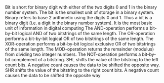 Bit is short for binary digit with either of the two digits 0 and 1 in the
binary number system. The bit is the smallest unit of storage in a binary
system. Binary refers to base 2 arithmetic using the digits 0 and 1. Thus
a bit is a binary digit (i.e. a digit in the binary number system). It is the
most basic unit of information in digital computing
The AND-operation performs a bit-by-bit logical AND of two bitstrings of
the same length.
The OR-operation performs a bit-by-bit logical OR of two bitstrings of the
same length.
The XOR-operation performs a bit-by-bit logical exclusive OR of two bitstrings of the same length.
The MOD-operation returns the remainder (modulus) from dividing two
integer numbers.
The NOT-operation performs a bit-by-bit complement of a bitstring.
SHL shifts the value of the bitstring to the left count bits. A negative count
causes the data to be shifted the opposite way.
SHR shifts the value of the bitstring to the right count bits. A negative
count causes the data to be shifted the opposite way
